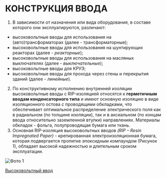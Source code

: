 # КОНСТРУКЦИЯ ВВОДА
1. В зависимости от назначения или вида оборудования, в составе которого они эксплуатируются, различают:
* высоковольтные вводы для использования на (авто)трансформаторах (далее - трансформаторные);
* высоковольтные вводы для использования на шунтирующих реакторах (далее - *реакторные*); 
* высоковольтные вводы для использования на масляных выключателях (далее - *выключательные*);
* высоковольтные вводы для КРУЭ;
* высоковольтные вводы для прохода через стены и перекрытия зданий (далее - *линейные*).
2. По конструктивному исполнению внутренней изоляции высоковольтные вводы с RIP-изоляцией относятся к **герметичным вводам конденсаторного типа** и имеют основную изоляцию в виде изоляционного остова с проводящими обкладками, что обеспечивает оптимальное распределение электрического поля как в радиальном (по толщине изоляции), так и в аксиальном (по концам ввода относительно заземленной втулки) направлениях. Материалы обкладок - фольга, полупроводящая бумага или 
ткань.
3. Основная RIP-изоляция высоковольтных вводов *(RIP – Resin Impregnated Paper)* - крепированная электроизоляционная бумага, которая подвергается пропитке эпоксидным компаундом (Рисунок 1), обладает 
высокой надежностью и длительным сроком эксплуатации.

![Фото 1](http://energyland.info/img/news/072017/3814896557c2c918be4fdf408473654d.jpg)

[Высоковольтный ввод](https://otransformatore.ru/silovoj/vvvody-dlya-transformatorov/)
